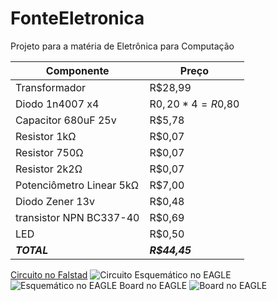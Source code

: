 # FonteEletronica
Projeto para a matéria de Eletrônica para Computação

| Componente | Preço |
| --- | --- |
| Transformador | R$28,99 |
| Diodo 1n4007 x4 | R$0,20 * 4 = R$0,80 |
| Capacitor 680uF 25v | R$5,78 |
| Resistor 1kΩ | R$0,07 |
| Resistor 750Ω | R$0,07 |
| Resistor 2k2Ω | R$0,07 |
| Potenciômetro Linear 5kΩ | R$7,00 |
| Diodo Zener 13v | R$0,48 |
| transistor NPN BC337-40 | R$0,69 |
| LED | R$0,50 |
| ***TOTAL*** | ***R$44,45*** |

[Circuito no Falstad](https://www.falstad.com/circuit/circuitjs.html?ctz=CQAgjCAMB0l3BWcA2aAOMB2ALGXyEw1sESQFJyRsBmcgUwFowwAoAN3DACYVKXe3NGijgQyfmkrSo0BKwDuXXmAngAnCrWRFykEJFhN+4VFYAVDYNMG+o7LLA1nL127rdYQmurQ1k3MiY6uoIYSDM0EGaPDTc2Dhh2Oo0THiyIeqsACYgNAhalNhw+pAiKgByxZDYOXkF+gjI1CXcZfrgVXC1uTQ1pSL5hR1gXTV1fQ5tgw3cTSNjtUq2qpRDdjpK1QPUUjub9YLz67YHJzYXImf903n969cO69h7D6wATuTYU5i8pE8NSjcNo6ADGuyB7Rea0Bsng0UyiKR6n0nh4eCMmCM6jwUiQMDgbC2e1u-32umhhy+AN4BzJtwk5XaOhoDgAXvQAHb0d7MOj8aBY2gFDCaDDwbhMTCiFT81hs8TtOKURkmcogDnc3lOXSq5WKma03VKhpkt6qP7fHb034dbL0ABmAEMAK4AGwALow3fRchAZAS2J9VQz2nNmpRMBRWABzCFUyn4UQHEPtTDEclKEPzIJHCOsD0gKN5osZ8OiCCMdTQLCYSAIOt9dPfYGyIXqMpoULfNCBObgEr253uj0fcS29a5vJtGXwXUThp6wG6y5F2bzFNhnNh0w6LAOKflqf6iAUEoE+sgABK9AAzgBLW8ep2c0H0XTNnaf+LSD9l22fpMZifIB-SAbCPAHOBvDHsuAD29TiE8LQhKUsi0uArBAA)
![Circuito](https://user-images.githubusercontent.com/24720405/177338743-613116f9-f731-4138-b668-0798a2461214.png)
Esquemático no EAGLE
![Esquemático no EAGLE](https://i.imgur.com/f2UnJjM.png)
Board no EAGLE
![Board no EAGLE](https://i.imgur.com/IOnTe4q.png)
